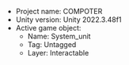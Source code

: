 <!-- UNITY CODE ASSIST INSTRUCTIONS START -->
- Project name: COMPOTER
- Unity version: Unity 2022.3.48f1
- Active game object:
  - Name: System_unit
  - Tag: Untagged
  - Layer: Interactable
<!-- UNITY CODE ASSIST INSTRUCTIONS END -->